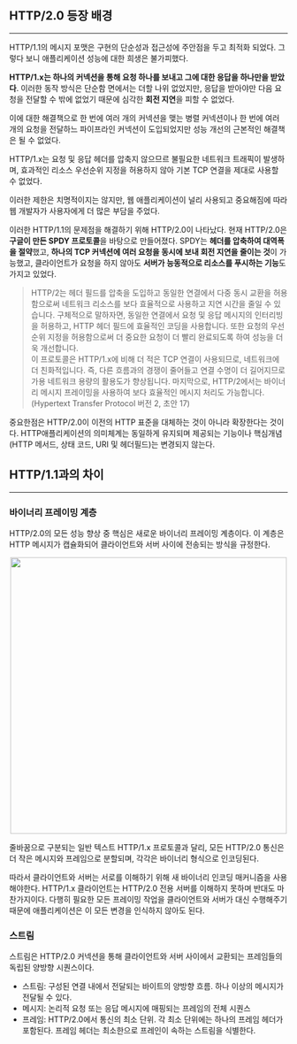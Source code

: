 ## HTTP/2.0 등장 배경
---
HTTP/1.1의 메시지 포맷은 구현의 단순성과 접근성에 주안점을 두고 최적화 되었다. 그렇다 보니 애플리케이션 성능에 대한 희생은 불가피했다.

**HTTP/1.x는 하나의 커넥션을 통해 요청 하나를 보내고 그에 대한 응답을 하나만을 받았다**. 이러한 동작 방식은 단순함 면에서는 더할 나위 없었지만, 응답을 받아야만 다음 요청을 전달할 수 밖에 없었기 때문에 심각한 **회전 지연**을 피할 수 없었다.

이에 대한 해결책으로 한 번에 여러 개의 커넥션을 맺는 병렬 커넥션이나 한 번에 여러 개의 요청을 전달하느 파이프라인 커넥션이 도입되었지만 성능 개선의 근본적인 해결책은 될 수 없었다.

HTTP/1.x는 요청 및 응답 헤더를 압축지 않으므르 불필요한 네트워크 트래픽이 발생하며, 효과적인 리소스 우선순위 지정을 허용하지 않아 기본 TCP 연결을 제대로 사용할 수 없었다.

이러한 제한은 치명적이지는 않지만, 웹 애플리케이션이 널리 사용되고 중요해짐에 따라 웹 개발자가 사용자에게 더 많은 부담을 주었다.

이러한 HTTP/1.1의 문제점을 해결하기 위해 HTTP/2.0이 나타났다. 현재 HTTP/2.0은 **구글이 만든 SPDY 프로토콜**을 바탕으로 만들어졌다. SPDY는 **헤더를 압축하여 대역폭을 절약**했고, **하나의 TCP 커넥션에 여러 요청을 동시에 보내 회전 지연을 줄이는 것**이 가능했고, 클라이언트가 요청을 하지 않아도 **서버가 능동적으로 리소스를 푸시하는 기능**도 가지고 있었다.

>HTTP/2는 헤더 필드를 압축을 도입하고 동일한 연결에서 다중 동시 교환을 허용함으로써 네트워크 리소스를 보다 효율적으로 사용하고 지연 시간을 줄일 수 있습니다. 구체적으로 말하자면, 동일한 연결에서 요청 및 응답 메시지의 인터리빙을 허용하고, HTTP 헤더 필드에 효율적인 코딩을 사용합니다. 또한 요청의 우선순위 지정을 허용함으로써 더 중요한 요청이 더 빨리 완료되도록 하여 성능을 더욱 개선합니다. <br>이 프로토콜은 HTTP/1.x에 비해 더 적은 TCP 연결이 사용되므로, 네트워크에 더 친화적입니다. 즉, 다른 흐름과의 경쟁이 줄어들고 연결 수명이 더 길어지므로 가용 네트워크 용량의 활용도가 향상됩니다. 마지막으로, HTTP/2에서는 바이너리 메시지 프레이밍을 사용하여 보다 효율적인 메시지 처리도 가능합니다. (Hypertext Transfer Protocol 버전 2, 초안 17)

중요한점은 HTTP/2.0이 이전의 HTTP 표준을 대체하는 것이 아니라 확장한다는 것이다. HTTP애플리케이션의 의미체계는 동일하게 유지되며 제공되는 기능이나 핵심개념(HTTP 메서드, 상태 코드, URI 및 헤더필드)는 변경되지 않는다.

## HTTP/1.1과의 차이
---

### 바이너리 프레이밍 계층
HTTP/2.0의 모든 성능 향상 중 핵심은 새로운 바이너리 프레이밍 계층이다. 이 계층은 HTTP 메시지가 캡슐화되어 클라이언트와 서버 사이에 전송되는 방식을 규정한다.

<p align=middle>
    <img src=https://user-images.githubusercontent.com/60502370/140847243-340ce828-91b3-4791-a7e3-b917991b242b.png width=500>
</p>

줄바꿈으로 구분되는 일반 텍스트 HTTP/1.x 프로토콜과 달리, 모든 HTTP/2.0 통신은 더 작은 메시지와 프레임으로 분할되며, 각각은 바이너리 형식으로 인코딩된다.

따라서 클라이언트와 서버는 서로를 이해하기 위해 새 바이너리 인코딩 매커니즘을 사용해야한다. HTTP/1.x 클라이언트는 HTTP/2.0 전용 서버를 이해하지 못하며 반대도 마찬가지이다. 다행히 필요한 모든 프레이밍 작업을 클라이언트와 서버가 대신 수행해주기 때문에 애플리케이션은 이 모든 변경을 인식하지 않아도 된다.


### 스트림
스트림은 HTTP/2.0 커넥션을 통해 클라이언트와 서버 사이에서 교환되는 프레임들의 독립된 양방향 시퀀스이다.

- 스트림: 구성된 연결 내에서 전달되는 바이트의 양방향 흐름. 하나 이상의 메시지가 전달될 수 있다.
- 메시지: 논리적 요청 또는 응답 메시지에 매핑되는 프레임의 전체 시퀀스
- 프레임: HTTP/2.0에서 통신의 최소 단위. 각 최소 단위에는 하나의 프레임 헤더가 포함된다. 프레임 헤더는 최소한으로 프레인이 속하는 스트림을 식별한다.
